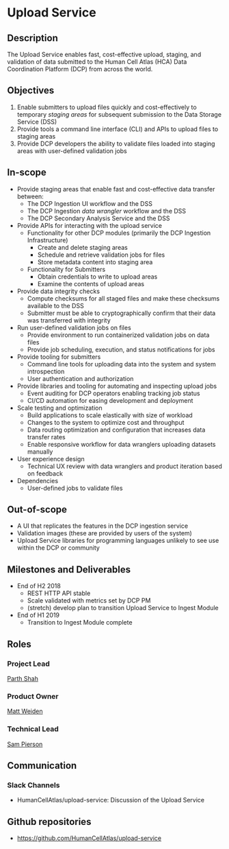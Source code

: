 # Upload Service

## Description
The Upload Service enables fast, cost-effective upload, staging, and validation of data submitted to the Human Cell Atlas (HCA) Data Coordination Platform (DCP) from across the world.

## Objectives
1. Enable submitters to upload files quickly and cost-effectively to temporary *staging areas* for subsequent submission to the Data Storage Service (DSS)
1. Provide tools a command line interface (CLI) and APIs to upload files to staging areas
1. Provide DCP developers the ability to validate files loaded into staging areas with user-defined validation jobs

## In-scope
* Provide staging areas that enable fast and cost-effective data transfer between:
    * The DCP Ingestion UI workflow and the DSS
    * The DCP Ingestion *data wrangler* workflow and the DSS
    * The DCP Secondary Analysis Service and the DSS
* Provide APIs for interacting with the upload service
    * Functionality for other DCP modules (primarily the DCP Ingestion Infrastructure)
        * Create and delete staging areas
        * Schedule and retrieve validation jobs for files
        * Store metadata content into staging area
    * Functionality for Submitters
        * Obtain credentials to write to upload areas
        * Examine the contents of upload areas
* Provide data integrity checks
    * Compute checksums for all staged files and make these checksums available to the DSS
    * Submitter must be able to cryptographically confirm that their data was transferred with integrity
* Run user-defined validation jobs on files
    * Provide environment to run containerized validation jobs on data files
    * Provide job scheduling, execution, and status notifications for jobs
* Provide tooling for submitters
    * Command line tools for uploading data into the system and system introspection
    * User authentication and authorization
* Provide libraries and tooling for automating and inspecting upload jobs
    * Event auditing for DCP operators enabling tracking job status
    * CI/CD automation for easing development and deployment
* Scale testing and optimization
    * Build applications to scale elastically with size of workload
    * Changes to the system to optimize cost and throughput
    * Data routing optimization and configuration that increases data transfer rates
    * Enable responsive workflow for data wranglers uploading datasets manually
* User experience design
    * Technical UX review with data wranglers and product iteration based on feedback
* Dependencies
    * User-defined jobs to validate files

## Out-of-scope
* A UI that replicates the features in the DCP ingestion service
* Validation images (these are provided by users of the system)
* Upload Service libraries for programming languages unlikely to see use within the DCP or community

## Milestones and Deliverables
* End of H2 2018
    * REST HTTP API stable
    * Scale validated with metrics set by DCP PM
    * (stretch) develop plan to transition Upload Service to Ingest Module
* End of H1 2019
    * Transition to Ingest Module complete

## Roles

### Project Lead
[Parth Shah](mailto:pshah@chanzuckerberg.com)

### Product Owner
[Matt Weiden](mailto:mweiden@chanzuckerberg.com)

### Technical Lead
[Sam Pierson](mailto:spierson@chanzuckerberg.com)

## Communication

### Slack Channels

* HumanCellAtlas/upload-service: Discussion of the Upload Service

## Github repositories

* https://github.com/HumanCellAtlas/upload-service
